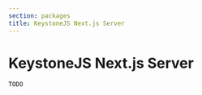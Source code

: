 ```yaml
---
section: packages
title: KeystoneJS Next.js Server
---
```


# KeystoneJS Next.js Server

```DOCS_TODO
TODO
```
